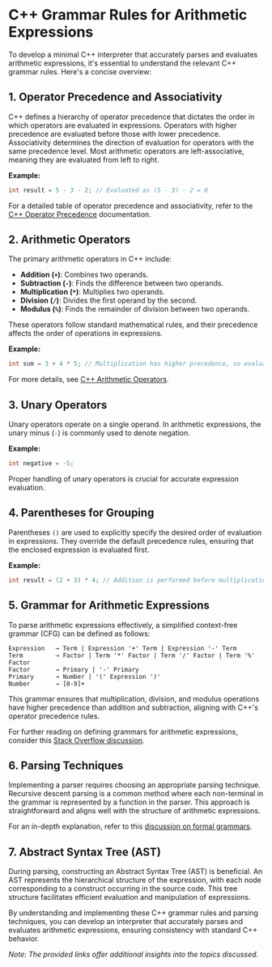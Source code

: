 
# C++ Grammar Rules for Arithmetic Expressions

To develop a minimal C++ interpreter that accurately parses and evaluates arithmetic expressions, it's essential to understand the relevant C++ grammar rules. Here's a concise overview:

## 1. Operator Precedence and Associativity

C++ defines a hierarchy of operator precedence that dictates the order in which operators are evaluated in expressions. Operators with higher precedence are evaluated before those with lower precedence. Associativity determines the direction of evaluation for operators with the same precedence level. Most arithmetic operators are left-associative, meaning they are evaluated from left to right.

**Example:**

```cpp
int result = 5 - 3 - 2; // Evaluated as (5 - 3) - 2 = 0
```

For a detailed table of operator precedence and associativity, refer to the [C++ Operator Precedence](https://en.cppreference.com/w/cpp/language/operator_precedence) documentation.

## 2. Arithmetic Operators

The primary arithmetic operators in C++ include:

- **Addition (`+`)**: Combines two operands.
- **Subtraction (`-`)**: Finds the difference between two operands.
- **Multiplication (`*`)**: Multiplies two operands.
- **Division (`/`)**: Divides the first operand by the second.
- **Modulus (`%`)**: Finds the remainder of division between two operands.

These operators follow standard mathematical rules, and their precedence affects the order of operations in expressions.

**Example:**

```cpp
int sum = 3 + 4 * 5; // Multiplication has higher precedence, so evaluated as 3 + (4 * 5) = 23
```

For more details, see [C++ Arithmetic Operators](https://www.geeksforgeeks.org/cpp-arithmetic-operators/).

## 3. Unary Operators

Unary operators operate on a single operand. In arithmetic expressions, the unary minus (`-`) is commonly used to denote negation.

**Example:**

```cpp
int negative = -5;
```

Proper handling of unary operators is crucial for accurate expression evaluation.

## 4. Parentheses for Grouping

Parentheses `()` are used to explicitly specify the desired order of evaluation in expressions. They override the default precedence rules, ensuring that the enclosed expression is evaluated first.

**Example:**

```cpp
int result = (2 + 3) * 4; // Addition is performed before multiplication, resulting in 20
```

## 5. Grammar for Arithmetic Expressions

To parse arithmetic expressions effectively, a simplified context-free grammar (CFG) can be defined as follows:

```
Expression   → Term | Expression '+' Term | Expression '-' Term
Term         → Factor | Term '*' Factor | Term '/' Factor | Term '%' Factor
Factor       → Primary | '-' Primary
Primary      → Number | '(' Expression ')'
Number       → [0-9]+
```

This grammar ensures that multiplication, division, and modulus operations have higher precedence than addition and subtraction, aligning with C++'s operator precedence rules.

For further reading on defining grammars for arithmetic expressions, consider this [Stack Overflow discussion](https://stackoverflow.com/questions/40327712/how-do-you-write-a-grammar-for-this-arithmetic-expression).

## 6. Parsing Techniques

Implementing a parser requires choosing an appropriate parsing technique. Recursive descent parsing is a common method where each non-terminal in the grammar is represented by a function in the parser. This approach is straightforward and aligns well with the structure of arithmetic expressions.

For an in-depth explanation, refer to this [discussion on formal grammars](https://cs.stackexchange.com/questions/23738/grammar-for-parsing-simple-mathematical-expression).

## 7. Abstract Syntax Tree (AST)

During parsing, constructing an Abstract Syntax Tree (AST) is beneficial. An AST represents the hierarchical structure of the expression, with each node corresponding to a construct occurring in the source code. This tree structure facilitates efficient evaluation and manipulation of expressions.

By understanding and implementing these C++ grammar rules and parsing techniques, you can develop an interpreter that accurately parses and evaluates arithmetic expressions, ensuring consistency with standard C++ behavior.

*Note: The provided links offer additional insights into the topics discussed.*
